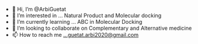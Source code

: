 - 👋 Hi, I’m @ArbiGuetat
- 👀 I’m interested in ... Natural Product and Molecular docking 
- 🌱 I’m currently learning ... ABC in Molecular Docking
- 💞️ I’m looking to collaborate on Complementary and Alternative medicine 
- 📫 How to reach me ...guetat.arbi2020@gmail.com

<!---
ArbiGuetat/ArbiGuetat is a ✨ special ✨ repository because its `README.md` (this file) appears on your GitHub profile.
You can click the Preview link to take a look at your changes.
--->

